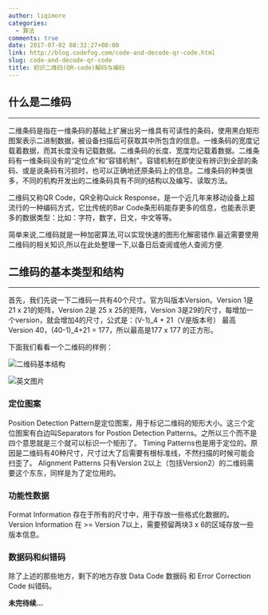 ```yaml
---
author: liqimore
categories:
  - 算法
comments: true
date: 2017-07-02 08:32:27+00:00
link: http://blog.codefog.com/code-and-decode-qr-code.html
slug: code-and-decode-qr-code
title: 初识二维码(QR-code)解码与编码
---
```



## 什么是二维码





* * *



二维条码是指在一维条码的基础上扩展出另一维具有可读性的条码，使用黑白矩形图案表示二进制数据，被设备扫描后可获取其中所包含的信息。一维条码的宽度记载着数据，而其长度没有记载数据。二维条码的长度、宽度均记载着数据。二维条码有一维条码没有的“定位点”和“容错机制”。容错机制在即使没有辨识到全部的条码、或是说条码有污损时，也可以正确地还原条码上的信息。二维条码的种类很多，不同的机构开发出的二维条码具有不同的结构以及编写、读取方法。

二维码又称QR Code，QR全称Quick Response，是一个近几年来移动设备上超流行的一种编码方式，它比传统的Bar Code条形码能存更多的信息，也能表示更多的数据类型：比如：字符，数字，日文，中文等等。

简单来说,二维码就是一种加密算法,可以实现快速的图形化解密错作.最近需要使用二维码的相关知识,所以在此处整理一下,以备日后查阅或他人查阅方便.



## 二维码的基本类型和结构





* * *



首先，我们先说一下二维码一共有40个尺寸。官方叫版本Version。Version 1是21 x 21的矩阵，Version 2是 25 x 25的矩阵，Version 3是29的尺寸，每增加一个version，就会增加4的尺寸，公式是：(V-1)_4 + 21（V是版本号） 最高Version 40，(40-1)_4+21 = 177，所以最高是177 x 177 的正方形。

下面我们看看一个二维码的样例：

![二维码基本结构](https://static.codefog.com/qiniu/old/2017/07/jiegou.png)

![英文图片](https://static.codefog.com/qiniu/old/2017/07/jiegou-eng.jpg)



### 定位图案



Position Detection Pattern是定位图案，用于标记二维码的矩形大小。这三个定位图案有白边叫Separators for Postion Detection Patterns。之所以三个而不是四个意思就是三个就可以标识一个矩形了。
Timing Patterns也是用于定位的。原因是二维码有40种尺寸，尺寸过大了后需要有根标准线，不然扫描的时候可能会扫歪了。
Alignment Patterns 只有Version 2以上（包括Version2）的二维码需要这个东东，同样是为了定位用的。



### 功能性数据



Format Information 存在于所有的尺寸中，用于存放一些格式化数据的。
Version Information 在 >= Version 7以上，需要预留两块3 x 6的区域存放一些版本信息。



### 数据码和纠错码



除了上述的那些地方，剩下的地方存放 Data Code 数据码 和 Error Correction Code 纠错码。

**未完待续...**